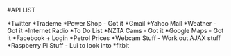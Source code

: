 #API LIST

*Twitter
*Trademe
*Power Shop - Got it
*Gmail
*Yahoo Mail
*Weather - Got it
*Internet Radio
*To Do List
*NZTA Cams - Got it
*Google Maps - Got it
*Facebook + Login
*Petrol Prices
*Webcam Stuff - Work out AJAX stuff
*Raspberry Pi Stuff - Lui to look into
*fitbit
